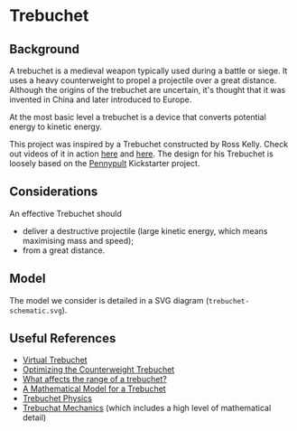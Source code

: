 # Trebuchet

## Background

A trebuchet is a medieval weapon typically used during a battle or siege. It uses a heavy counterweight to propel a projectile over a great distance. Although the origins of the trebuchet are uncertain, it's thought that it was invented in China and later introduced to Europe.

At the most basic level a trebuchet is a device that converts potential energy to kinetic energy. 

This project was inspired by a Trebuchet constructed by Ross Kelly. Check out videos of it in action [here](https://www.youtube.com/watch?v=X1QU1nfKZ8E "Launching view.") and [here](https://www.youtube.com/watch?v=xD6mgKXwC2c "Side view."). The design for his Trebuchet is loosely based on the [Pennypult](https://www.kickstarter.com/projects/apptivus/pennypult-ultimate-office-toy-and-model-trebuchet) Kickstarter project. 

## Considerations

An effective Trebuchet should

- deliver a destructive projectile (large kinetic energy, which means maximising mass and speed);
- from a great distance.

## Model

The model we consider is detailed in a SVG diagram (`trebuchet-schematic.svg`).

## Useful References

- [Virtual Trebuchet](http://www.virtualtrebuchet.com/)
- [Optimizing the Counterweight Trebuchet](http://demonstrations.wolfram.com/OptimizingTheCounterweightTrebuchet/)
- [What affects the range of a trebuchet?](http://www.ucl.ac.uk/~zcapf71/Trebuchet%20coursework%20for%20website.pdf)
- [A Mathematical Model for a Trebuchet](http://classes.engineering.wustl.edu/2009/fall/ese251/presentations/(AAM_13)Trebuchet.pdf)
- [Trebuchet Physics](http://www.real-world-physics-problems.com/trebuchet-physics.html)
- [Trebuchat Mechanics](http://asme.usu.edu/wp-content/uploads/2013/09/trebmath35.pdf) (which includes a high level of mathematical detail)
